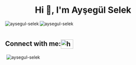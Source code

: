 <h1 align="center">Hi 👋, I'm Ayşegül Selek</h1>

<p><img align="left" src="https://github-readme-stats.vercel.app/api/top-langs?username=aysegul-selek&show_icons=true&locale=en&layout=compact" alt="aysegul-selek" /></p>
<p align="left"> <img src="https://komarev.com/ghpvc/?username=aysegul-selek&label=Profile%20views&color=0e75b6&style=flat" alt="aysegul-selek" /> </p>

<p align="left"> <a href="https://twitter.com/" target="blank"><img src="https://img.shields.io/twitter/follow/?logo=twitter&style=for-the-badge" alt="" /></a> </p>

<h2 align="left">Connect with me:<a href="https://linkedin.com/in/https://www.linkedin.com/in/ay%c5%9feg%c3%bcl-selek-9818a5116/" target="blank"><img align="center" src="https://raw.githubusercontent.com/rahuldkjain/github-profile-readme-generator/master/src/images/icons/Social/linked-in-alt.svg" alt="https://www.linkedin.com/in/ay%c5%9feg%c3%bcl-selek-9818a5116/" height="30" width="40" /></a></h2>
<p align="left">

</p>



<p>&nbsp;<img align="center" src="https://github-readme-stats.vercel.app/api?username=aysegul-selek&show_icons=true&locale=en" alt="aysegul-selek" /></p>


